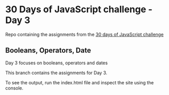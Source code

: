 # 30 Days of JavaScript challenge - Day 3

Repo containing the assignments from the [30 days of JavaScript challenge](https://github.com/Asabeneh/30-Days-Of-JavaScript/blob/master/03_Day_Booleans_operators_date/03_booleans_operators_date.md)

## Booleans, Operators, Date

Day 3 focuses on booleans, operators and dates

This branch contains the assignments for Day 3.

To see the output, run the index.html file and inspect the site using the console.